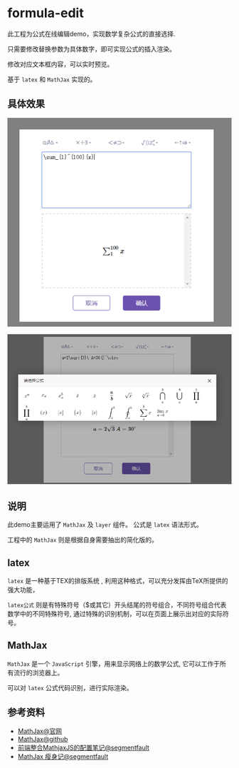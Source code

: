 # formula-edit

此工程为公式在线编辑demo，实现数学复杂公式的直接选择.

只需要修改替换参数为具体数字，即可实现公式的插入渲染。

修改对应文本框内容，可以实时预览。

基于 `latex` 和 `MathJax` 实现的。

## 具体效果

![result2](https://github.com/zzugbb/formula-edit/blob/master/img/result2.jpg)

![result1](https://github.com/zzugbb/formula-edit/blob/master/img/result1.jpg)


## 说明

此demo主要运用了 `MathJax` 及 `layer` 组件。 公式是 `latex` 语法形式。

工程中的 `MathJax` 则是根据自身需要抽出的简化版的。

## latex

`latex` 是一种基于ΤΕΧ的排版系统 , 利用这种格式，可以充分发挥由TeX所提供的强大功能，

`latex公式` 则是有特殊符号（$或其它）开头结尾的符号组合，不同符号组合代表数学中的不同特殊符号, 通过特殊的识别机制，可以在页面上展示出对应的实际符号。

## MathJax

`MathJax` 是一个 `JavaScript` 引擎，用来显示网络上的数学公式, 它可以工作于所有流行的浏览器上。

可以对 `latex` 公式代码识别，进行实际渲染。

## 参考资料

* [MathJax@官网](https://www.mathjax.org/)
* [MathJax@github](https://github.com/mathjax/MathJax)
* [前端整合MathjaxJS的配置笔记@segmentfault](https://segmentfault.com/a/1190000008317350)
* [MathJax 瘦身记@segmentfault](https://segmentfault.com/a/1190000003822609)
